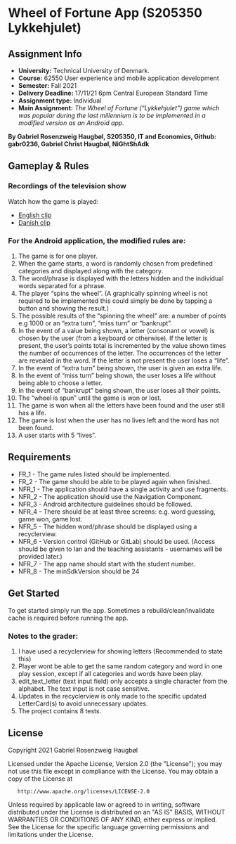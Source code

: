 # Wheel of Fortune App (S205350 Lykkehjulet)

## Assignment Info
* **University:** Technical University of Denmark.
* **Course:** 62550 User experience and mobile application development 
* **Semester:** Fall 2021
* **Delivery Deadline:** 17/11/21 6pm Central European Standard Time
* **Assignment type:** Individual
* __Main Assignment:__ *The Wheel of Fortune (“Lykkehjulet”) game which was popular during the last millennium
is to be implemented in a modified version as an Android app.*

**By Gabriel Rosenzweig Haugbøl, S205350, IT and Economics, Github: gabr0236, Gabriel Christ Haugbøl, NiGhtShAdk**

## Gameplay & Rules

### Recordings of the television show
Watch how the game is played:
* [English clip](https://youtu.be/j_FpIab0K_8)
* [Danish clip](https://youtu.be/79nl-BDNek0)

### For the Android application, the modified rules are:
1. The game is for one player.
2. When the game starts, a word is randomly chosen from predefined categories and displayed
   along with the category.
3. The word/phrase is displayed with the letters hidden and the individual words separated for a
   phrase.
4. The player “spins the wheel”. (A graphically spinning wheel is not required to be implemented
   this could simply be done by tapping a button and showing the result.)
5. The possible results of the “spinning the wheel” are: a number of points e.g 1000 or an “extra
   turn”, “miss turn” or “bankrupt”.
6. In the event of a value being shown, a letter (consonant or vowel) is chosen by the user (from
   a keyboard or otherwise). 
   If the letter is present, the user’s points total is incremented by the value shown times the number of occurrences of the letter.
   The occurrences of the letter are revealed in the word. If the letter is not present the user loses a “life”.
7. In the event of “extra turn” being shown, the user is given an extra life.
8. In the event of “miss turn” being shown, the user loses a life without being able to choose a
   letter.
9. In the event of “bankrupt” being shown, the user loses all their points.
10. The “wheel is spun” until the game is won or lost.
11. The game is won when all the letters have been found and the user still has a life.
12. The game is lost when the user has no lives left and the word has not been found.
13. A user starts with 5 “lives”.

## Requirements
* FR_1  - The game rules listed should be implemented.
* FR_2  - The game should be able to be played again when finished.
* NFR_1 - The application should have a single activity and use fragments.
* NFR_2 - The application should use the Navigation Component.
* NFR_3 - Android architecture guidelines should be followed.
* NFR_4 - There should be at least three screens: e.g. word guessing, game won, game lost.
* NFR_5 - The hidden word/phrase should be displayed using a recyclerview.
* NFR_6 - Version control (GitHub or GitLab) should be used.
(Access should be given to Ian and the teaching assistants - usernames will be provided later.)
* NFR_7 - The app name should start with the student number.
* NFR_8 - The minSdkVersion should be 24

## Get Started
To get started simply run the app. Sometimes a rebuild/clean/invalidate cache is required before running the app.

### Notes to the grader:
1. I have used a recyclerview for showing letters (Recommended to state this)
2. Player wont be able to get the same random category and word in one play session, except if all categories and words have been play.
3. edit_text_letter (text input field) only accepts a single character from the alphabet. The text input is not case sensitive.
4. Updates in the recyclerview is only made to the specific updated LetterCard(s) to avoid unnecessary updates.
5. The project contains 8 tests.


## License
Copyright 2021 Gabriel Rosenzweig Haugbøl

Licensed under the Apache License, Version 2.0 (the "License");
you may not use this file except in compliance with the License.
You may obtain a copy of the License at

       http://www.apache.org/licenses/LICENSE-2.0

Unless required by applicable law or agreed to in writing, software
distributed under the License is distributed on an "AS IS" BASIS,
WITHOUT WARRANTIES OR CONDITIONS OF ANY KIND, either express or implied.
See the License for the specific language governing permissions and
limitations under the License.
